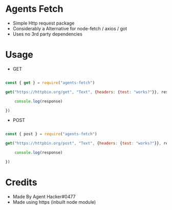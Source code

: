 # Agents Fetch
- Simple Http request package
- Considerably a Alternative for node-fetch / axios / got
- Uses no 3rd party dependencies
# Usage

- GET
```js

const { get } = require("agents-fetch")

get("https://httpbin.org/get", "Text", {headers: {test: "works?"}}, response =>{

    console.log(response)

})

```
- POST
```js

const { post } = require("agents-fetch")

get("https://httpbin.org/post", "Text", {headers: {test: "works?"}}, response =>{

    console.log(response)

})

```
# Credits

- Made By Agent Hacker#0477
- Made using https (inbuilt node module)
